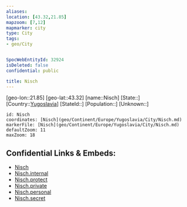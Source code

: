 ```yaml
---
aliases: 
location: [43.32,21.85]
mapzoom: [7,12] 
mapmarker: city 
type: City
tags:
- geo/City


SpocWebEntityId: 32924
isDeleted: false
confidential: public

title: Nisch
---
```

[geo-lon::21.85]
[geo-lat::43.32]
[name::Nisch]
[State::]
[Country::[Yugoslavia](geo/Continent/Europe/Yugoslavia.md)]
[StateId::]
[Population::]
[Unknown::]


```leaflet
id: Nisch
coordinates: [Nisch](geo/Continent/Europe/Yugoslavia/City/Nisch.md)
markerFile: [Nisch](geo/Continent/Europe/Yugoslavia/City/Nisch.md)
defaultZoom: 11 
maxZoom: 18
```


## Confidential Links & Embeds: 
- [Nisch](../../../../../../_public/geo/Continent/Europe/Yugoslavia/City/Nisch.md) 
- [Nisch.internal](../../../../../../_internal/geo/Continent/Europe/Yugoslavia/City/Nisch.internal.md) 
- [Nisch.protect](../../../../../../_protect/geo/Continent/Europe/Yugoslavia/City/Nisch.protect.md) 
- [Nisch.private](../../../../../../_private/geo/Continent/Europe/Yugoslavia/City/Nisch.private.md) 
- [Nisch.personal](../../../../../../_personal/geo/Continent/Europe/Yugoslavia/City/Nisch.personal.md) 
- [Nisch.secret](../../../../../../_secret/geo/Continent/Europe/Yugoslavia/City/Nisch.secret.md) 
